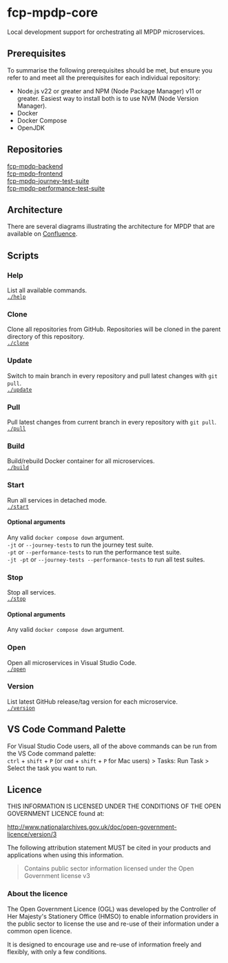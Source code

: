 # fcp-mpdp-core

Local development support for orchestrating all MPDP microservices.

## Prerequisites

To summarise the following prerequisites should be met, but ensure you refer to and meet all the prerequisites for each individual repository:  
- Node.js v22 or greater and NPM (Node Package Manager) v11 or greater. Easiest way to install both is to use NVM (Node Version Manager).  
- Docker
- Docker Compose  
- OpenJDK

## Repositories

[fcp-mpdp-backend](https://github.com/DEFRA/fcp-mpdp-backend)  
[fcp-mpdp-frontend](https://github.com/DEFRA/fcp-mpdp-frontend)  
[fcp-mpdp-journey-test-suite](https://github.com/DEFRA/fcp-mpdp-journey-test-suite)  
[fcp-mpdp-performance-test-suite](https://github.com/DEFRA/fcp-mpdp-performance-test-suite)

## Architecture

There are several diagrams illustrating the architecture for MPDP that are available on [Confluence](https://eaflood.atlassian.net/wiki/spaces/MAKING/pages/5746229435/Architecture).

## Scripts

### Help

List all available commands.  
[`./help`](./help)

### Clone

Clone all repositories from GitHub. Repositories will be cloned in the parent directory of this repository.  
[`./clone`](./clone)

### Update

Switch to main branch in every repository and pull latest changes with `git pull`.  
[`./update`](./update)

### Pull

Pull latest changes from current branch in every repository with `git pull`.  
[`./pull`](./pull)

### Build

Build/rebuild Docker container for all microservices.  
[`./build`](./build)

### Start

Run all services in detached mode.  
[`./start`](./start)

#### Optional arguments 

Any valid `docker compose down` argument.  
`-jt` or `--journey-tests` to run the journey test suite.  
`-pt` or `--performance-tests` to run the performance test suite.  
`-jt -pt` or `--journey-tests --performance-tests` to run all test suites.

### Stop

Stop all services.  
[`./stop`](./stop)

#### Optional arguments

Any valid `docker compose down` argument.

### Open

Open all microservices in Visual Studio Code.  
[`./open`](./open)

### Version

List latest GitHub release/tag version for each microservice.  
[`./version`](./version)

## VS Code Command Palette

For Visual Studio Code users, all of the above commands can be run from the VS Code command palette:  
`ctrl` + `shift` + `P` (or `cmd` + `shift` + `P` for Mac users) > Tasks: Run Task > Select the task you want to run.

## Licence

THIS INFORMATION IS LICENSED UNDER THE CONDITIONS OF THE OPEN GOVERNMENT LICENCE found at:

<http://www.nationalarchives.gov.uk/doc/open-government-licence/version/3>

The following attribution statement MUST be cited in your products and applications when using this information.

> Contains public sector information licensed under the Open Government license v3

### About the licence

The Open Government Licence (OGL) was developed by the Controller of Her Majesty's Stationery Office (HMSO) to enable information providers in the public sector to license the use and re-use of their information under a common open licence.

It is designed to encourage use and re-use of information freely and flexibly, with only a few conditions.